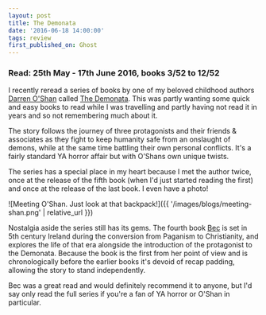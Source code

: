```yaml
---
layout: post
title: The Demonata
date: '2016-06-18 14:00:00'
tags: review
first_published_on: Ghost
---
```


### Read: 25th May - 17th June 2016, books 3/52 to 12/52

I recently reread a series of books by one of my beloved childhood authors [Darren O'Shan](http://darrenshan.com/) called [The Demonata](https://en.wikipedia.org/wiki/The_Demonata). This was partly wanting some quick and easy books to read while I was travelling and partly having not read it in years and so not remembering much about it.

The story follows the journey of three protagonists and their friends & associates as they fight to keep humanity safe from an onslaught of demons, while at the same time battling their own personal conflicts. It's a fairly standard YA horror affair but with O'Shans own unique twists.

The series has a special place in my heart because I met the author twice, once at the release of the fifth book (when I'd just started reading the first) and once at the release of the last book. I even have a photo!

![Meeting O'Shan. Just look at that backpack!]({{ '/images/blogs/meeting-shan.png' | relative_url }})

Nostalgia aside the series still has its gems. The fourth book [Bec](https://en.wikipedia.org/wiki/Bec_(novel)) is set in 5th century Ireland during the conversion from Paganism to Christianity, and explores the life of that era alongside the introduction of the protagonist to the Demonata. Because the book is the first from her point of view and is chronologically before the earlier books it's devoid of recap padding, allowing the story to stand independently.

Bec was a great read and would definitely recommend it to anyone, but I'd say only read the full series if you're a fan of YA horror or O'Shan in particular.
